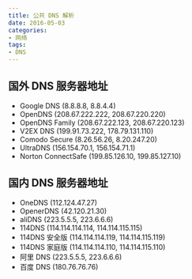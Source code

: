 ```yaml
---
title: 公共 DNS 解析
date: 2016-05-03
categories:
- 网络
tags:
- DNS
---
```


## 国外 DNS 服务器地址

* Google DNS         (8.8.8.8, 8.8.4.4)
* OpenDNS            (208.67.222.222, 208.67.220.220)
* OpenDNS Family     (208.67.222.123, 208.67.220.123)
* V2EX DNS           (199.91.73.222, 178.79.131.110)
* Comodo Secure      (8.26.56.26, 8.20.247.20)
* UltraDNS           (156.154.70.1, 156.154.71.1)
* Norton ConnectSafe (199.85.126.10, 199.85.127.10)

<!-- more -->

## 国内 DNS 服务器地址

* OneDNS       (112.124.47.27)
* OpenerDNS    (42.120.21.30)
* aliDNS       (223.5.5.5, 223.6.6.6)
* 114DNS       (114.114.114.114, 114.114.115.115)
* 114DNS 安全版 (114.114.114.119, 114.114.115.119)
* 114DNS 家庭版 (114.114.114.110, 114.114.115.110)
* 阿里 DNS      (223.5.5.5, 223.6.6.6)
* 百度 DNS      (180.76.76.76)
